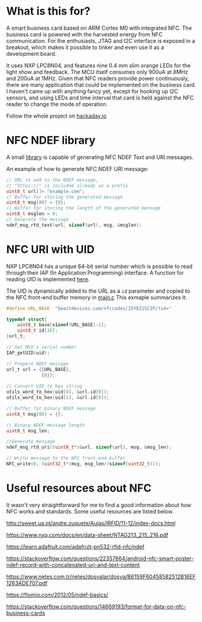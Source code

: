 # What is this for?
A smart business card based on ARM Cortex M0 with integrated NFC. The business card is powered with the harvested energy from NFC communication. For the enthusiasts, JTAG and I2C interface is exposed in a breakout, which makes it possible to tinker and even use it as a development board.

It uses NXP LPC8N04, and features nine 0.4 mm slim orange LEDs for the light show and feedback. The MCU itself consumes only 900uA at 8MHz and 200uA at 1MHz. Given that NFC readers provide power continuously, there are many application that could be implemented on the business card. I haven't came up with anything fancy yet, except for hooking up I2C sensors, and using LEDs and time interval that card is held against the NFC reader to change the mode of operation. 

Follow the whole project on [hackaday.io](https://hackaday.io/project/168099-beast-nfc-business-card)

# NFC NDEF library

A small [library](/source/nfc_ndef.c) is capable of generating NFC NDEF Text and URI messages.

An example of how to generate NFC NDEF URI message:

```c
// URL to add to the NDEF message, 
// "https://" is included already as a prefix
uint8_t url[]= "example.com";
// Buffer for storing the generated message
uint8_t msg[80] = {0};
// Buffer for storing the length of the generated message
uint8_t msglen = 0;
// Generate the message
ndef_msg_rtd_text(url, sizeof(url), msg, &msglen);
```

# NFC URI with UID

NXP LPC8N04 has a unique 64-bit serial number which is possible to read through their IAP (In Application Programming) interface. A function for reading UID is implemented [here](/device/IAP.c).

The UID is dynamically added to the URL as a `id` parameter and copied to the NFC front-end buffer memory in [main.c](/source/main.c)
This exmaple summarizes it:
```c
#define URL_BASE  "beastdevices.com/nfccodes/25YDZ2SCIP/?id="

typedef struct{
    uint8_t base[sizeof(URL_BASE)-1];
    uint8_t id[16];
}url_t;

// Get MCU's serial number
IAP_getUID(uid);

// Prepare NDEF message
url_t url = {{URL_BASE},
             {0}};
             
// Convert UID to hex string
utils_word_to_hex(uid[0], &url.id[0]);
utils_word_to_hex(uid[1], &url.id[8]);

// Buffer for binary NDEF message
uint8_t msg[80] = {};

// Binary NDEF message length
uint8_t msg_len;

//Generate message
ndef_msg_rtd_uri((uint8_t*)&url, sizeof(url), msg, &msg_len);

// Write message to the NFC front-end buffer
NFC_write(0, (uint32_t*)msg, msg_len/(sizeof(uint32_t)));
```

# Useful resources about NFC
It wasn't very straightforward for me to find a good information about how NFC works and standards. Some useful resources are listed below.

<http://sweet.ua.pt/andre.zuquete/Aulas/IRFID/11-12/index-docs.html>

<https://www.nxp.com/docs/en/data-sheet/NTAG213_215_216.pdf>

<https://learn.adafruit.com/adafruit-pn532-rfid-nfc/ndef>

<https://stackoverflow.com/questions/22357664/android-nfc-smart-poster-ndef-record-with-concatenated-uri-and-text-content>

<https://www.netes.com.tr/netes/dosyalar/dosya/B6159F60458582512B16EF1263ADE707.pdf>

<https://flomio.com/2012/05/ndef-basics/>

<https://stackoverflow.com/questions/14669193/format-for-data-on-nfc-business-cards>
